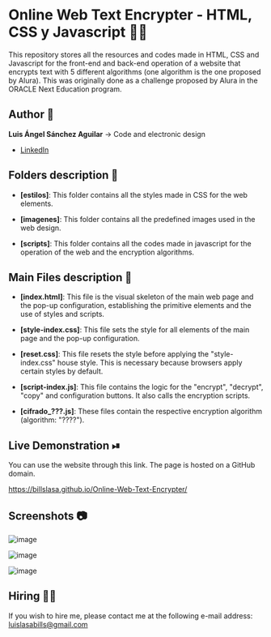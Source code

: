 # Online Web Text Encrypter - HTML, CSS y Javascript 🔐🔠
This repository stores all the resources and codes made in HTML, CSS and Javascript for the front-end and back-end operation of a website that encrypts text with 5 different algorithms (one algorithm is the one proposed by Alura). This was originally done as a challenge proposed by Alura in the ORACLE Next Education program.

## Author 👤
**Luis Ángel Sánchez Aguilar** -> Code and electronic design

* [LinkedIn](https://www.linkedin.com/in/sanchezluismachinelearning/)


## Folders description 📁

* **[estilos]**: This folder contains all the styles made in CSS for the web elements.

* **[imagenes]**: This folder contains all the predefined images used in the web design.

* **[scripts]**: This folder contains all the codes made in javascript for the operation of the web and the encryption algorithms.


## Main Files description 📘

* **[index.html]**: This file is the visual skeleton of the main web page and the pop-up configuration, establishing the primitive elements and the use of styles and scripts.

* **[style-index.css]**: This file sets the style for all elements of the main page and the pop-up configuration.

* **[reset.css]**: This file resets the style before applying the "style-index.css" house style. This is necessary because browsers apply certain styles by default.

* **[script-index.js]**: This file contains the logic for the "encrypt", "decrypt", "copy" and configuration buttons. It also calls the encryption scripts.

* **[cifrado_???.js]**: These files contain the respective encryption algorithm (algorithm: "????").


## Live Demonstration ⏯
You can use the website through this link. The page is hosted on a GitHub domain.

https://billslasa.github.io/Online-Web-Text-Encrypter/


## Screenshots 📷
![image](https://user-images.githubusercontent.com/118120048/210597066-f8a584fd-95f3-4874-8db3-0b9edd4fa63c.png)

![image](https://user-images.githubusercontent.com/118120048/210597115-2f3b1427-079f-4780-a3c1-3fe6fb966817.png)

![image](https://user-images.githubusercontent.com/118120048/210597349-7cd13c6e-8ee3-4a89-a37f-86eb0cafa365.png)


## Hiring 🤝🏿

If you wish to hire me, please contact me at the following e-mail address: luislasabills@gmail.com
